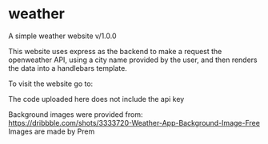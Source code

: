 # weather
A simple weather website
v/1.0.0

This website uses express as the backend to make a request the openweather API, using a city name provided by the user, and then renders the data into a handlebars template.

To visit the website go to: 

The code uploaded here does not include the api key

Background images were provided from: https://dribbble.com/shots/3333720-Weather-App-Background-Image-Free Images are made by Prem
